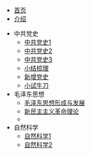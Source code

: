 <!-- 侧边导航栏 -->
* [首页](README)
* [介绍](/guide)
<!-- 加一个斜杠在是寻找文件夹，不加斜杠是寻找文件 -->

* 中共党史
    * [中共党史1](zgds/zgds1/)
    * [中共党史2](zgds/zgds2/)
    * [中共党史3](zgds/zgds3/)
    * [小结梳理](zgds/xjsl/)
    * [新增党史](zgds/xzds/)
    * [小试牛刀](zgds/xsnd/)
* 毛泽东思想
    * [毛泽东思想形成与发展](mzdsx/mzdsxxcyfz/)
    * [新民主主义革命理论](mzdsx/xmzzygmll/)
    * [](mzdsx/mzdsx3/)
* 自然科学
    * [自然科学1](zrkx/zrkx1/)
    * [自然科学2](zrkx/zrkx2/)